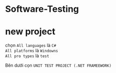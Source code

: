 # Software-Testing
# new project
chọn `All languages` là `C#`
<BR>
      `All platforms` là `Windowns`
<BR>
      `All pro types` là `test`

Bên dưới cọn `UNIT TEST PROJECT (.NET FRAMEEWORK)`
